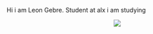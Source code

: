 Hi i am Leon Gebre. 
Student at alx
i am studying 
<p align=center>
  <a href="https://skillicons.dev">
    <img src="https://skillicons.dev/icons?i=javascript,python,c,bashbootstrap,django,flask,mysql,sqllite,docker" />
  </a>
</p>
